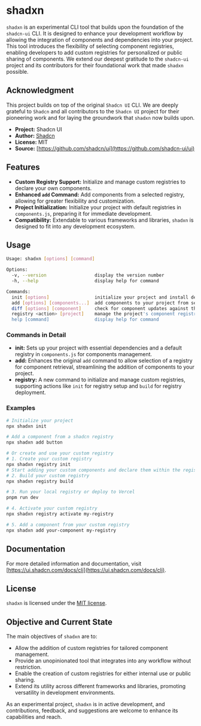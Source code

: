 
# shadxn

`shadxn` is an experimental CLI tool that builds upon the foundation of the `shadcn-ui` CLI. It is designed to enhance your development workflow by allowing the integration of components and dependencies into your project. This tool introduces the flexibility of selecting component registries, enabling developers to add custom registries for personalized or public sharing of components. We extend our deepest gratitude to the `shadcn-ui` project and its contributors for their foundational work that made `shadxn` possible.

## Acknowledgment 
This project builds on top of the original `Shadcn UI` CLI. We are deeply grateful to `Shadcn` and all contributors to the `Shadcn UI` project for their pioneering work and for laying the groundwork that `shadxn` now builds upon.
 -  **Project:** Shadcn UI
 -  **Author:** [Shadcn](https://twitter.com/shadcn) 
 -  **License:** MIT 
 -  **Source:** [https://github.com/shadcn/ui](https://github.com/shadcn-ui/ui)

## Features

- **Custom Registry Support:** Initialize and manage custom registries to declare your own components.
- **Enhanced `add` Command:** Add components from a selected registry, allowing for greater flexibility and customization.
- **Project Initialization:** Initialize your project with default registries in `components.js`, preparing it for immediate development.
- **Compatibility:** Extendable to various frameworks and libraries, `shadxn` is designed to fit into any development ecosystem.

## Usage

```bash
Usage: shadxn [options] [command]

Options:
  -v, --version                  display the version number
  -h, --help                     display help for command

Commands:
  init [options]                 initialize your project and install dependencies, adds default registries
  add [options] [components...]  add components to your project from selected registries
  diff [options] [component]     check for component updates against the registry
  registry <action> [project]    manage the project's component registry
  help [command]                 display help for command
```

### Commands in Detail

- **init:** Sets up your project with essential dependencies and a default registry in `components.js` for components management.
- **add:** Enhances the original `add` command to allow selection of a registry for component retrieval, streamlining the addition of components to your project.
- **registry:** A new command to initialize and manage custom registries, supporting actions like `init` for registry setup and `build` for registry deployment.

### Examples

```bash
# Initialize your project
npx shadxn init

# Add a component from a shadcn registry
npx shadxn add button

# Or create and use your custom registry
# 1. Create your custom registry
npx shadxn registry init
# Start adding your custom components and declare them within the registry/registry.tsx file
# 2. Build your custom registry
npx shadxn registry build

# 3. Run your local registry or deploy to Vercel
pnpm run dev

# 4. Activate your custom registry
npx shadxn registry activate my-registry

# 5. Add a component from your custom registry
npx shadxn add your-component my-registry
```

## Documentation

For more detailed information and documentation, visit [https://ui.shadcn.com/docs/cli](https://ui.shadcn.com/docs/cli).

## License

`shadxn` is licensed under the [MIT license](https://github.com/anis-marrouchi/shadxn/blob/main/LICENSE.md).

## Objective and Current State

The main objectives of `shadxn` are to:
- Allow the addition of custom registries for tailored component management.
- Provide an unopinionated tool that integrates into any workflow without restriction.
- Enable the creation of custom registries for either internal use or public sharing.
- Extend its utility across different frameworks and libraries, promoting versatility in development environments.

As an experimental project, `shadxn` is in active development, and contributions, feedback, and suggestions are welcome to enhance its capabilities and reach.